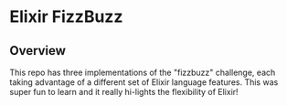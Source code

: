 # Elixir FizzBuzz

## Overview
This repo has three implementations of the "fizzbuzz" challenge, each taking advantage of a different set of Elixir language features. This was super fun to learn and it really hi-lights the flexibility of Elixir!
